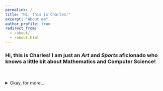 ```yaml
---
permalink: /
title: "Hi, this is Charles!"
excerpt: "About me"
author_profile: true
redirect_from: 
  - /about/
  - /about.html
---
```

### Hi, this is Charles! I am just an ***Art*** and ***Sports*** aficionado who knows a little bit about Mathematics and Computer Science!

<br>
<br>

<details>
<summary>Okay, for more...</summary>
<br>
I am a highly passionate first-year Mathematics and Computer Science student at Macalester College with a solid background in both pure mathematics and applied mathematics(invovled with computer and data science). I love competing in mathematical competitions to unveil the elegant beauty of the mathematics. With proficient skills in *R, Java, Python, MATLAB, SQL, HTML, CSS, Hadoop,* I love using mathematical thinking to sovle practical problems as well.
<br>
I 


 </details>